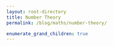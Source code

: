 ```yaml
---
layout: root-directory
title: Number Theory
permalink: /blog/maths/number-theory/

enumerate_grand_children: true
---
```

